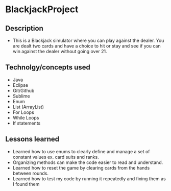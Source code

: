 # BlackjackProject

## Description
- This is a Blackjack simulator where you can play against the dealer. You are dealt two cards and have a choice to hit or stay and see if you can win against the dealer without going over 21.

## Technolgy/concepts used
- Java
- Eclipse
- Git/Github
- Sublime
- Enum
- List (ArrayList)
- For Loops
- While Loops
- If statements

## Lessons learned
- Learned how to use enums to clearly define and manage a set of constant values ex. card suits and ranks.
- Organizing methods can make the code easier to read and understand.
- Learned how to reset the game by clearing cards from the hands between rounds.
- Learned how to test my code by running it repeatedly and fixing them as I found them